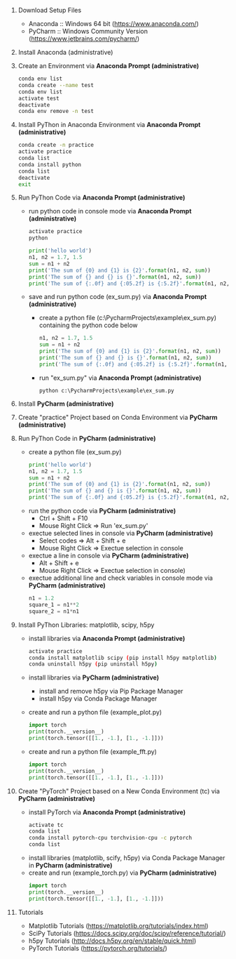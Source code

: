 1. Download Setup Files
    - Anaconda :: Windows 64 bit (https://www.anaconda.com/)
    - PyCharm :: Windows Community Version (https://www.jetbrains.com/pycharm/)

1. Install Anaconda (administrative)

1. Create an Environment via **Anaconda Prompt (administrative)**
     ```bash
    conda env list
    conda create --name test
    conda env list
    activate test
    deactivate
    conda env remove -n test
    ```

1. Install PyThon in Anaconda Environment via **Anaconda Prompt (administrative)**
    ```bash
    conda create -n practice
    activate practice
    conda list
    conda install python
    conda list
    deactivate
    exit
    ```

1. Run PyThon Code via **Anaconda Prompt (administrative)**
    - run python code in console mode via **Anaconda Prompt (administrative)**
        ```bash
        activate practice
        python
        ```
        
        ```python
        print('hello world')
        n1, n2 = 1.7, 1.5
        sum = n1 + n2
        print('The sum of {0} and {1} is {2}'.format(n1, n2, sum))
        print('The sum of {} and {} is {}'.format(n1, n2, sum))
        print('The sum of {:.0f} and {:05.2f} is {:5.2f}'.format(n1, n2, sum))
        ```
    - save and run python code (ex_sum.py) via **Anaconda Prompt (administrative)**
        - create a python file (c:\PycharmProjects\example\ex_sum.py) containing the python code below
            ```python
            n1, n2 = 1.7, 1.5
            sum = n1 + n2
            print('The sum of {0} and {1} is {2}'.format(n1, n2, sum))
            print('The sum of {} and {} is {}'.format(n1, n2, sum))
            print('The sum of {:.0f} and {:05.2f} is {:5.2f}'.format(n1, n2, sum))
            ```
        - run "ex_sum.py" via **Anaconda Prompt (administrative)**
            ```text
            python c:\PycharmProjects\example\ex_sum.py
            ```
            
1. Install **PyCharm (administrative)**

1. Create "practice" Project based on Conda Environment via **PyCharm (administrative)**

1. Run PyThon Code in **PyCharm (administrative)**
    - create a python file (ex_sum.py)
        ```python
        print('hello world')
        n1, n2 = 1.7, 1.5
        sum = n1 + n2
        print('The sum of {0} and {1} is {2}'.format(n1, n2, sum))
        print('The sum of {} and {} is {}'.format(n1, n2, sum))
        print('The sum of {:.0f} and {:05.2f} is {:5.2f}'.format(n1, n2, sum))
        ```
    - run the python code via **PyCharm (administrative)**
        - Ctrl + Shift + F10
        - Mouse Right Click => Run 'ex_sum.py'
    - exectue selected lines in console via **PyCharm (administrative)**
        - Select codes => Alt + Shift + e
        - Mouse Right Click => Exectue selection in console
    - exectue a line in console via **PyCharm (administrative)**
        - Alt + Shift + e
        - Mouse Right Click => Exectue selection in console)
    - exectue additional line and check variables in console mode via **PyCharm (administrative)**
        ```python
        n1 = 1.2
        square_1 = n1**2
        square_2 = n1*n1
        ```
    
1. Install PyThon Libraries: matplotlib, scipy, h5py
    - install libraries via **Anaconda Prompt (administrative)**
        ```bash
        activate practice
        conda install matplotlib scipy (pip install h5py matplotlib)
        conda uninstall h5py (pip uninstall h5py)        
        ```
    - install libraries via **PyCharm (administrative)**
        - install and remove h5py via Pip Package Manager
        - install h5py via Conda Package Manager
            
    - create and run a python file (example_plot.py)
        ```python
        import torch
        print(torch.__version__)
        print(torch.tensor([[1., -1.], [1., -1.]]))
        ```        
   
    - create and run a python file (example_fft.py)
        ```python
        import torch
        print(torch.__version__)
        print(torch.tensor([[1., -1.], [1., -1.]]))
        ```        
        
1. Create "PyTorch" Project based on a New Conda Environment (tc) via **PyCharm (administrative)**
    - install PyTorch via **Anaconda Prompt (administrative)**
        ```bash
        activate tc
        conda list
        conda install pytorch-cpu torchvision-cpu -c pytorch
        conda list
        ```    
    - install libraries (matplotlib, scify, h5py) via Conda Package Manager in **PyCharm (administrative)**
    - create and run (example_torch.py) via **PyCharm (administrative)**
        ```python
        import torch
        print(torch.__version__)
        print(torch.tensor([[1., -1.], [1., -1.]]))
        ```
        
1. Tutorials
    - Matplotlib Tutorials (https://matplotlib.org/tutorials/index.html)
    - SciPy Tutorials (https://docs.scipy.org/doc/scipy/reference/tutorial/)
    - h5py Tutorials (http://docs.h5py.org/en/stable/quick.html)
    - PyTorch Tutorials (https://pytorch.org/tutorials/)
